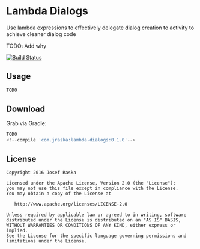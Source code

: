# Lambda Dialogs
Use lambda expressions to effectively delegate dialog creation to activity to achieve cleaner dialog code

TODO: Add why

[![Build Status](https://travis-ci.org/jraska/lambda-dialogs.svg?branch=master)](https://travis-ci.org/jraska/lambda-dialogs)

## Usage

```java
TODO
```

## Download

Grab via Gradle:
```groovy
TODO
<!--compile 'com.jraska:lambda-dialogs:0.1.0'-->
```


## License

    Copyright 2016 Josef Raska

    Licensed under the Apache License, Version 2.0 (the "License");
    you may not use this file except in compliance with the License.
    You may obtain a copy of the License at

       http://www.apache.org/licenses/LICENSE-2.0

    Unless required by applicable law or agreed to in writing, software
    distributed under the License is distributed on an "AS IS" BASIS,
    WITHOUT WARRANTIES OR CONDITIONS OF ANY KIND, either express or implied.
    See the License for the specific language governing permissions and
    limitations under the License.
